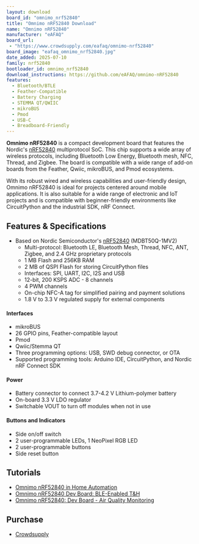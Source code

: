 ```yaml
---
layout: download
board_id: "omnimo_nrf52840"
title: "Omnimo nRF52840 Download"
name: "Omnimo nRF52840"
manufacturer: "eAFAQ"
board_url:
 - "https://www.crowdsupply.com/eafaq/omnimo-nrf52840"
board_image: "eafaq_omnimo_nrf52840.jpg"
date_added: 2025-07-10
family: nrf52840
bootloader_id: omnimo_nrf52840
download_instructions: https://github.com/eAFAQ/omnimo-nRF52840
features:
  - Bluetooth/BTLE
  - Feather-Compatible
  - Battery Charging
  - STEMMA QT/QWIIC
  - mikroBUS
  - Pmod
  - USB-C
  - Breadboard-Friendly
---
```


**Omnimo nRF52840** is a compact development board that features the Nordic's [nRF52840](https://www.nordicsemi.com/Products/nRF52840) multiprotocol SoC. This chip supports a wide array of wireless protocols, including Bluetooth Low Energy, Bluetooth mesh, NFC, Thread, and Zigbee. The board is compatible with a wide range of add-on boards from the Feather, Qwiic, mikroBUS, and Pmod ecosystems.

With its robust wired and wireless capabilities and user-friendly design, Omnimo nRF52840 is ideal for projects centered around mobile applications. It is also suitable for a wide range of electronic and IoT projects and is compatible with beginner-friendly environments like CircuitPython and the industrial SDK, nRF Connect.  

## Features & Specifications

* Based on Nordic Semiconductor's [nRF52840](https://www.nordicsemi.com/Products/nRF52840) (MDBT50Q-1MV2)
  * Multi-protocol: Bluetooth LE, Bluetooth Mesh, Thread, NFC, ANT, Zigbee, and 2.4 GHz proprietary protocols
  * 1 MB Flash and 256KB RAM
  * 2 MB of QSPI Flash for storing CircuitPython files
  * Interfaces: SPI, UART, I2C, I2S and USB
  * 12-bit, 200 KSPS ADC - 8 channels
  * 4 PWM channels
  * On-chip NFC-A tag for simplified pairing and payment solutions
  * 1.8 V to 3.3 V regulated supply for external components
#### Interfaces
  * mikroBUS
  * 26 GPIO pins, Feather-compatible layout
  * Pmod
  * Qwiic/Stemma QT
* Three programming options: USB, SWD debug connector, or OTA
* Supported programming tools: Arduino IDE, CircuitPython, and Nordic nRF Connect SDK
#### Power
* Battery connector to connect 3.7-4.2 V Lithium-polymer battery
* On-board 3.3 V LDO regulator
* Switchable VOUT to turn off modules when not in use
#### Buttons and Indicators
* Side on/off switch
* 2 user-programmable LEDs, 1 NeoPixel RGB LED
* 2 user-programmable buttons
* Side reset button

## Tutorials

- [Omnimo nRF52840 in Home Automation](https://www.hackster.io/eafaq/omnimo-nrf52840-in-home-automation-abdfcd)
- [Omnimo nRF52840 Dev Board: BLE-Enabled T&H](https://www.hackster.io/eafaq/omnimo-nrf52840-dev-board-ble-enabled-t-h-8fd2e7)
- [Omnimo nRF52840: Dev Board - Air Quality Monitoring](https://www.hackster.io/eafaq/omnimo-nrf52840-dev-board-air-quality-monitoring-d818be) 


## Purchase
* [Crowdsupply](https://www.crowdsupply.com/eafaq/omnimo-nrf52840)
